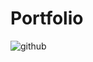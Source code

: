 # Portfolio

![github](https://github.com/NordineSrg/P3/assets/97751426/291f5653-9647-4afe-a3cc-8af609b17855)
